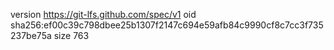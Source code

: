 version https://git-lfs.github.com/spec/v1
oid sha256:ef00c39c798dbee25b1307f2147c694e59afb84c9990cf8c7cc3f735237be75a
size 763
